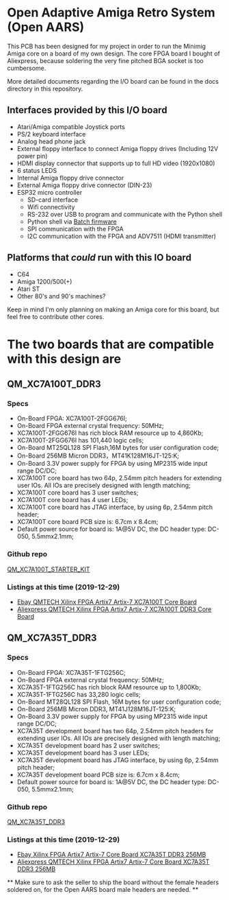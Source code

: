 # Open Adaptive Amiga Retro System (Open AARS)

This PCB has been designed for my project in order to run the Minimig Amiga core on a board of my own design.
The core FPGA board I bought of Aliexpress, because soldering the very fine pitched BGA socket is too cumbersome.

More detailed documents regarding the I/O board can be found in the docs directory in this repository.

## Interfaces provided by this I/O board

* Atari/Amiga compatible Joystick ports
* PS/2 keyboard interface
* Analog head phone jack
* External floppy interface to connect Amiga floppy drives (Including 12V power pin)
* HDMI display connector that supports up to full HD video (1920x1080)
* 6 status LEDS
* Internal Amiga floppy drive connector
* External Amiga floppy drive connector (DIN-23)
* ESP32 micro controller
  * SD-card interface
  * Wifi connectivity
  * RS-232 over USB to program and communicate with the Python shell
  * Python shell via [Batch firmware](https://github.com/badgeteam/ESP32-platform-firmware)
  * SPI communication with the FPGA
  * I2C communication with the FPGA and ADV7511 (HDMI transmitter)

## Platforms that *could* run with this IO board

* C64
* Amiga 1200/500(+)
* Atari ST
* Other 80's and 90's machines?

Keep in mind I'm only planning on making an Amiga core for this board, but feel free to contribute other cores.

# The two boards that are compatible with this design are

## QM\_XC7A100T\_DDR3

### Specs

* On-Board FPGA: XC7A100T-2FGG676I;
* On-Board FPGA external crystal frequency: 50MHz;
* XC7A100T-2FGG676I has rich block RAM resource up to 4,860Kb;
* XC7A100T-2FGG676I has 101,440 logic cells;
* On-Board MT25QL128 SPI Flash,16M bytes for user configuration code;
* On-Board 256MB Micron DDR3，MT41K128M16JT-125:K;
* On-Board 3.3V power supply for FPGA by using MP2315 wide input range DC/DC;
* XC7A100T core board has two 64p, 2.54mm pitch headers for extending user IOs. All IOs are precisely designed with length matching;
* XC7A100T core board has 3 user switches;
* XC7A100T core board has 4 user LEDs;
* XC7A100T core board has JTAG interface, by using 6p, 2.54mm pitch header;
* XC7A100T core board PCB size is: 6.7cm x 8.4cm;
* Default power source for board is: 1A@5V DC, the DC header type: DC-050, 5.5mmx2.1mm;

### Github repo

[QM\_XC7A100T\_STARTER\_KIT](https://github.com/ChinaQMTECH/QM_XC7A100T_STARTER_KIT)

### Listings at this time (2019-12-29)

* [Ebay QMTECH Xilinx FPGA Artix7 Artix-7 XC7A100T Core Board](https://www.ebay.com/itm/QMTECH-Xilinx-FPGA-Artix7-Artix-7-XC7A100T-Core-Board-/173922141347)
* [Aliexpress QMTECH Xilinx FPGA Artix7 Artix-7 XC7A100T DDR3 Core Board](vid=bcf629d3-8718-47b9-bad6-a31d7b1e778c&algo_expid=bcf629d3-8718-47b9-bad6-a31d7b1e778c-14&btsid=29203478-817f-4791-b6b6-1687369426ed&ws_ab_test=searchweb0_0,searchweb201602_3,searchweb201603_53)

## QM\_XC7A35T\_DDR3

### Specs

* On-Board FPGA: XC7A35T-1FTG256C;
* On-Board FPGA external crystal frequency: 50MHz;
* XC7A35T-1FTG256C has rich block RAM resource up to 1,800Kb;
* XC7A35T-1FTG256C has 33,280 logic cells;
* On-Board MT28QL128 SPI Flash, 16M bytes for user configuration code;
* On-Board 256MB Micron DDR3, MT41J128M16JT-125:K;
* On-Board 3.3V power supply for FPGA by using MP2315 wide input range DC/DC;
* XC7A35T development board has two 64p, 2.54mm pitch headers for extending user IOs. All IOs are precisely designed with length matching;
* XC7A35T development board has 2 user switches;
* XC7A35T development board has 3 user LEDs;
* XC7A35T development board has JTAG interface, by using 6p, 2.54mm pitch header;
* XC7A35T development board PCB size is: 6.7cm x 8.4cm;
* Default power source for board is: 1A@5V DC, the DC header type: DC-050, 5.5mmx2.1mm;

### Github repo

[QM\_XC7A35T\_DDR3](https://github.com/ChinaQMTECH/QM_XC7A35T_DDR3)

### Listings at this time (2019-12-29)

* [Ebay Xilinx FPGA Artix7 Artix-7 Core Board XC7A35T DDR3 256MB](https://www.ebay.com/itm/Xilinx-FPGA-Artix7-Artix-7-Core-Board-XC7A35T-DDR3-256MB/293211934785?hash=item4444cb1041:g:YGgAAOSw5SNdbdkY)
* [Aliexpress QMTECH Xilinx FPGA Artix7 Artix-7 Core Board XC7A35T DDR3 256MB](https://www.aliexpress.com/item/1000006630084.html?spm=a2g0o.productlist.0.0.41cd3b52ViiSyG&algo_pvid=42b95d99-f036-43b5-8cb0-6ca9003178e8&algo_expid=42b95d99-f036-43b5-8cb0-6ca9003178e8-3&btsid=62811540-f61c-4c9d-b4b2-447e53cca01b&ws_ab_test=searchweb0_0,searchweb201602_3,searchweb201603_53)

** Make sure to ask the seller to ship the board without the female headers soldered on, for the Open AARS board male headers are needed. **

